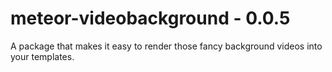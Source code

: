 # meteor-videobackground - 0.0.5
A package that makes it easy to render those fancy background videos into your templates.
